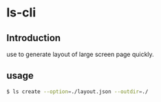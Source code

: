 # ls-cli

## Introduction
use to generate layout of large screen page quickly.

## usage
```bash
$ ls create --option=./layout.json --outdir=./
```
